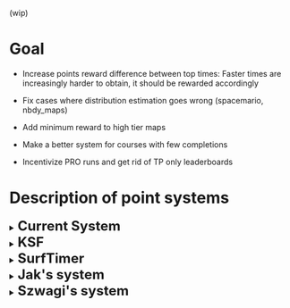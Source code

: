 (wip)

# Goal
- Increase points reward difference between top times: Faster times are increasingly harder to obtain, it should be rewarded accordingly

- Fix cases where distribution estimation goes wrong (spacemario, nbdy_maps)

- Add minimum reward to high tier maps

- Make a better system for courses with few completions

- Incentivize PRO runs and get rid of TP only leaderboards

# Description of point systems

<details>
  <summary><b><font size = "+2">Current System</font></b></summary>
  
For each course/filter, if your course **have enough completions** your points will have two components. (50 for KZT, 30 for SKZ/VNL). 20% is your absolute rank, and the other 80% is rewarded base on where you belong on the burr12 distribution, for a maximum of 1000.

## 1. **Rank-based reward**:

WR gives 200 points. Every rank afterwards gives 2 less points, with the exception of #2 and WR where the gap is 4 instead of 2.

## 2. **Distribution-based reward**:

Reward depends on how fast you are compared to other players who completed the map.

For every course/filter, you have 4 parameters `c`, `d`, `loc`, `scale`, describing a continuous burr12 distribution and a scaling parameter called `top_scale`. For instance:
```json
  "record_filter_id": 266,
  "c": 8.160439338232338,
  "d": 0.2460614564105553,
  "loc": -0.2770402167330999,
  "scale": 66.06131305008674,
  "top_scale": 1.0097629624724325,
  "created_on": "2018-07-10T00:00:00",
  "updated_on": "2023-08-30T00:00:00",
  "updated_by_id": "0"
```
From this distribution, you can obtain the survival function (SF) of the distribution, which in this case describe the likelihood that your time is faster than a certain value. Then the distribution-based reward is as follows:
```
dist_points = SF(time)*800*top_scale
```
The `top_scale` value is simply calculated as below:
```
top_scale = 1/SF(wr_time)
```
This way you guarantee the WR to have 1000 points, because `dist_points` should always be 800, along with 200 points for absolute rank.

The burr12 distribution isn't updated as soon as a new run is inserted, it is done on a daily basis (to reduce the cost, I assume). The API goes through every PB on the course and compute the 4 `c`, `d`, `loc`, `scale` parameters, repeating it for every course.

- If a course **does not have enough completions**, the points reward will be `1000 / (# completions + 1)`, with exception of the WR holder always having 1000 points. 

### Note:
- Rewards on map with no distribution are problematic, as being #2 on a extremely hard map with only 2 completions gives you a whooping 333 points.

- Also falls apart for some maps where `c < k`, results in L shaped curve which does not correctly reflect times distribution. This shifts the average points to the positive because of the `top_scale` multiplier being significant.

- TODO: Difficulty to get a certain point reward? Seems inconsistent anecdotally

- Complexity of recalculation of Burr is most likely to be O(n) because it has to go through every PB. Also O(n) to update every time for the new distribution curve.

- Filters are split into TP and PRO, there's no filter for `overall`. PRO runs could be faster than TP run yet somehow gets less points.

- TP and PRO WRs both worth 1000 points, but PRO WRs are almost always harder than TP WRs. Also related to the problem above.

- High ranked runs on maps with lots of completions tend to have their distribution points extremely similar, the difference from rank-based rewards are insufficient
</details>

<details>
  <summary><b><font size = "+2">KSF</font></b></summary>

### Note:
- Private formula

- Has group points

- Does care about tier to some extent

- Mostly rank-based for scaling. No reward for going up within a group.

- WR ranges from 2000-3000 depending on (#10 - WR) and (top 10% - WR)

- 0.8x for #2, #3 is 0.8x from #2, etc... to top 10

- Roughly the same multiplier for group points

- No reward for going up in time without change in group. (Unless it's in the top 10% but the effect is most likely small)

</details>

<details>
  <summary><b><font size = "+2">SurfTimer</font></b></summary>
  
Stolen straight from their [github readme](https://github.com/surftimer/SurfTimer):

Points are now distributed in two ways: (1) map completion, and (2) map ranking. Map completion points will be given to all players who complete a specific and are dependent on the tier.
* Tier 1: 25
* Tier 2: 50
* Tier 3: 100
* Tier 4: 200
* Tier 5: 400
* Tier 6: 600
* Tier 7: 800
* Tier 8: 1000

Map ranking points are dependent upon the individuals ranking on the map. This is done firstly by calculation of the WR points for the map. WR points per tier are calculated as follows:
* Tier 1: WR = MAX(250, (58.5 + (1.75 * Number of Completes) / 6))
* Tier 2: WR = MAX(500, (82.15 + (2.8 * Number of Completes) / 5))
* Tier 3: WR = MAX(750, (117 + (3.5 * Number of Completes) / 4))
* Tier 4: WR = MAX(1000, (164.25 + (5.74 * Number of Completes) / 4))
* Tier 5: WR = MAX(1250, (234 + (7 * Number of Completes) / 4))
* Tier 6: WR = MAX(1500, (328 + (14 * Number of Completes) / 4))
* Tier 7: WR = MAX(1750, (420 + (21 * Number of Completes) / 4))
* Tier 8: WR = MAX(2000, (560 + (30 * Number of Completes) / 4))

Once the WR points are calculated the top 10 are points are calculated by multiplying the WR points by a factor. These factors are:
* Rank 2 = WR * 0.8
* Rank 3 = WR * 0.75
* Rank 4 = WR * 0.7
* Rank 5 = WR * 0.65
* Rank 6 = WR * 0.6
* Rank 7 = WR * 0.55
* Rank 8 = WR * 0.5
* Rank 9 = WR * 0.45
* Rank 10 = WR * 0.4

Players who are not in the top 10 but are above the 50th percentile in map ranking will be sorted into 5 groups – with each higher group giving proportionally more points. These groups and their point distribution are as follows:
* Group 1 (top 3.125%) = WR * 0.25
* Group 2 (top 6.25%) = (Group 1) / 1.5
* Group 3 (top 12.5%) = (Group 2) / 1.5
* Group 4 (top 25%) = (Group 3) / 1.5
* Group 5 (top 50%) = (Group 4) / 1.5

Take surf_aircontrol_nbv for example: (You can use sm_mi to see this menu)
<img src="http://puu.sh/ykaR8/7520a6b0d6.jpg" width="372" height="469" />

###### Credit to NDiamond for theory crafting this point system, I just implemented his idea

### Note:
- Much less agressive than KSF for top 10 calc.

- Purely rank-based for scaling. No reward for going up within a group

- No cap on WR points so it *will* spiral out of control. 

 - Example: WR on t1 maps with 20k completions is 5916 points. WR on t8 map with 2 completions is only 3000.

</details>



<details>
  <summary><b><font size = "+2">Jak's system</font></b></summary>

  https://forum.gokz.org/d/3781-cs2kz-what-would-you-change/61


### Note:
- Purely rank-based for progression, with small bonus for completion

- Gets some points for completion, and literally nothing until top 100 where you suddenly get 150/250 points and then only going up in interval of 5 points until top 10

  - Little reason to improve low tier maps as long as top 100 is out of reach

  - Little reason to improve PB if there's you are slower than the next guy
  
    - Players with 13 hours time on kiwipsychosis can improve a run by 10 hours and receive literally no points, despite improving times on the map to such a degree is way harder than beating top 100 on a random tier 2 map.
<!-- -->
- Being the top 10% on a map with 100 completions worth much more than being top 10% in a map with 2000 completions even if two maps have the same difficulty.
</details>

<details>
  <summary><b><font size = "+2">Szwagi's system</font></b></summary>

  https://forum.gokz.org/d/3781-cs2kz-what-would-you-change/74


```
Since I think NUB/PRO is the correct system, PRO runs that are also NUB pbs should count twice (with the distribution being calculated twice too).
PRO points should reward the full amount.
NUB points should reward half the amount (or 75%, anything goes as long as it's less?).

This should give new players the opportunity to gain ranks while they still need to use teleports, while rewarding the players who at least attempt to run maps without teleports.
```


### Note:
- Is not a completely different system, just tweaks to current system.

- Making pro runs using overall distribution makes more sense than current system.

- Only attempts to solve one problem of the current system (PRO being separate from TP)
</details>
